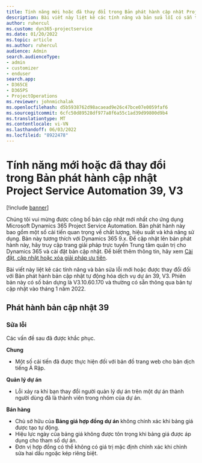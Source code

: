 ```yaml
---
title: Tính năng mới hoặc đã thay đổi trong Bản phát hành cập nhật Project Service Automation 39, V3
description: Bài viết này liệt kê các tính năng và bản sửa lỗi có sẵn trong Microsoft Dynamics 365 Project Service Automation Cập nhật Bản phát hành 39, V3.
author: ruhercul
ms.custom: dyn365-projectservice
ms.date: 01/20/2022
ms.topic: article
ms.author: ruhercul
audience: Admin
search.audienceType:
- admin
- customizer
- enduser
search.app:
- D365CE
- D365PS
- ProjectOperations
ms.reviewer: johnmichalak
ms.openlocfilehash: d5b5938762d98acaead9e26c47bce07e0059faf6
ms.sourcegitcommit: 6cfc50d89528df977a8f6a55c1ad39d99800d9b4
ms.translationtype: MT
ms.contentlocale: vi-VN
ms.lasthandoff: 06/03/2022
ms.locfileid: "8922478"
---
```

# <a name="whats-new-or-changed-in-project-service-automation-update-release-39-v3"></a>Tính năng mới hoặc đã thay đổi trong Bản phát hành cập nhật Project Service Automation 39, V3

[!include [banner](../includes/psa-now-project-operations.md)]

Chúng tôi vui mừng được công bố bản cập nhật mới nhất cho ứng dụng Microsoft Dynamics 365 Project Service Automation. Bản phát hành này bao gồm một số cải tiến quan trọng về chất lượng, hiệu suất và khả năng sử dụng. Bản này tương thích với Dynamics 365 9.x. Để cập nhật lên bản phát hành này, hãy truy cập trang giải pháp trực tuyến Trung tâm quản trị cho Dynamics 365 và cài đặt bản cập nhật. Để biết thêm thông tin, hãy xem [Cài đặt, cập nhật hoặc xóa giải pháp ưu tiên](/power-platform/admin/install-remove-preferred-solution).

Bài viết này liệt kê các tính năng và bản sửa lỗi mới hoặc được thay đổi đối với Bản phát hành bản cập nhật tự động hóa dịch vụ dự án 39, V3. Phiên bản này có số bản dựng là V3.10.60.170 và thường có sẵn thông qua bản tự cập nhật vào tháng 1 năm 2022.

## <a name="update-release-39"></a>Phát hành bản cập nhật 39

### <a name="bug-fixes"></a>Sửa lỗi

Các vấn đề sau đã được khắc phục.

**Chung**

- Một số cải tiến đã được thực hiện đối với bản đồ trang web cho bản dịch tiếng Ả Rập.

**Quản lý dự án**

- Lỗi xảy ra khi bạn thay đổi người quản lý dự án trên một dự án thành người dùng đã là thành viên trong nhóm của dự án.

**Bán hàng**

- Chủ sở hữu của **Bảng giá hợp đồng dự án** không chính xác khi bảng giá được tạo tự động. 
- Hiệu lực ngày của bảng giá không được tôn trọng khi bảng giá được áp dụng cho tham số dự án.
- Đơn vị hợp đồng có thể không có giá trị mặc định chính xác khi chỉnh sửa hai dấu ngoặc kép riêng biệt.
